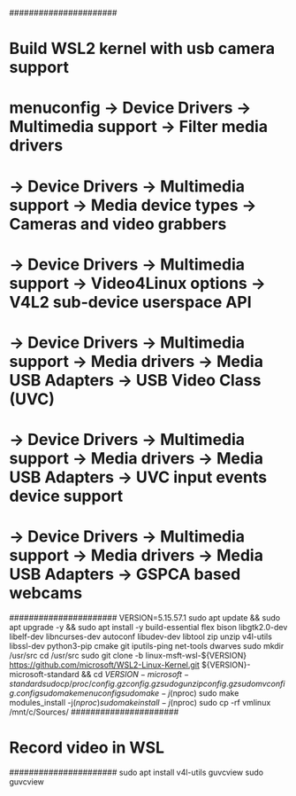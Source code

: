 ######################
# Build WSL2 kernel with usb camera support
# menuconfig -> Device Drivers -> Multimedia support -> Filter media drivers
#            -> Device Drivers -> Multimedia support -> Media device types -> Cameras and video grabbers
#            -> Device Drivers -> Multimedia support -> Video4Linux options -> V4L2 sub-device userspace API
#            -> Device Drivers -> Multimedia support -> Media drivers -> Media USB Adapters -> USB Video Class (UVC)
#            -> Device Drivers -> Multimedia support -> Media drivers -> Media USB Adapters -> UVC input events device support
#            -> Device Drivers -> Multimedia support -> Media drivers -> Media USB Adapters -> GSPCA based webcams
######################
VERSION=5.15.57.1
sudo apt update && sudo apt upgrade -y && sudo apt install -y build-essential flex bison libgtk2.0-dev libelf-dev libncurses-dev autoconf libudev-dev libtool zip unzip v4l-utils libssl-dev python3-pip cmake git iputils-ping net-tools dwarves
sudo mkdir /usr/src
cd /usr/src
sudo git clone -b linux-msft-wsl-${VERSION} https://github.com/microsoft/WSL2-Linux-Kernel.git ${VERSION}-microsoft-standard && cd ${VERSION}-microsoft-standard
sudo cp /proc/config.gz config.gz
sudo gunzip config.gz
sudo mv config .config
sudo make menuconfig
sudo make -j$(nproc)
sudo make modules_install -j$(nproc)
sudo make install -j$(nproc)
sudo cp -rf vmlinux /mnt/c/Sources/
######################
# Record video in WSL
######################
sudo apt install v4l-utils guvcview
sudo guvcview